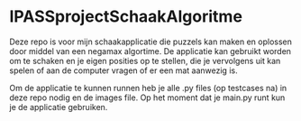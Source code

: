 # IPASSprojectSchaakAlgoritme

Deze repo is voor mijn schaakapplicatie die puzzels kan maken en oplossen door middel van een negamax algortime.
De applicatie kan gebruikt worden om te schaken en je eigen posities op te stellen, die je vervolgens uit kan spelen of aan de computer vragen of er een mat aanwezig is.

Om de applicatie te kunnen runnen heb je alle .py files (op testcases na) in deze repo nodig en de images file. 
Op het moment dat je main.py runt kun je de applicatie gebruiken.
